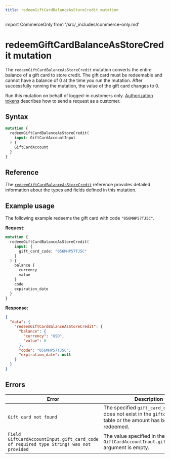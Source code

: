 ```yaml
---
title: redeemGiftCardBalanceAsStoreCredit mutation
---
```


import CommerceOnly from '/src/_includes/commerce-only.md'

<CommerceOnly />

# redeemGiftCardBalanceAsStoreCredit mutation

The `redeemGiftCardBalanceAsStoreCredit` mutation converts the entire balance of a gift card to store credit. The gift card must be redeemable and cannot have a balance of 0 at the time you run the mutation. After successfully running the mutation, the value of the gift card changes to 0.

<InlineAlert variant="info" slots="text" />

Run this mutation on behalf of logged-in customers only. [Authorization tokens](../../../usage/authorization-tokens.md) describes how to send a request as a customer.

## Syntax

```graphql
mutation {
  redeemGiftCardBalanceAsStoreCredit(
    input: GiftCardAccountInput
  ) {
    GiftCardAccount
  }
}
```

## Reference

The [`redeemGiftCardBalanceAsStoreCredit`](https://developer.adobe.com/commerce/webapi/graphql-api/index.html#mutation-redeemGiftCardBalanceAsStoreCredit) reference provides detailed information about the types and fields defined in this mutation.

## Example usage

The following example redeems the gift card with code `"056MHP57TJ5C"`.

**Request:**

```graphql
mutation {
  redeemGiftCardBalanceAsStoreCredit(
    input: {
      gift_card_code: "056MHP57TJ5C"
    }
  ) {
    balance {
      currency
      value
    }
    code
    expiration_date
  }
}
```

**Response:**

```json
{
  "data": {
    "redeemGiftCardBalanceAsStoreCredit": {
      "balance": {
        "currency": "USD",
        "value": 0
      },
      "code": "056MHP57TJ5C",
      "expiration_date": null
    }
  }
}
```

## Errors

Error | Description
--- | ---
`Gift card not found` | The specified `gift_card_code` value does not exist in the `giftcardaccount` table or the amount has been already redeemed.
`Field GiftCardAccountInput.gift_card_code of required type String! was not provided` | The value specified in the `GiftCardAccountInput.gift_card_code` argument is empty.

